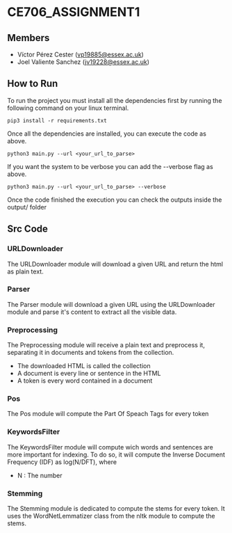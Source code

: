 # CE706_ASSIGNMENT1

## Members

* Víctor Pérez Cester (vp19885@essex.ac.uk)
* Joel Valiente Sanchez (jv19228@essex.ac.uk)

## How to Run

To run the project you must install all the dependencies first by running the following command on your linux terminal.

    pip3 install -r requirements.txt

Once all the dependencies are installed, you can execute the code as above.

    python3 main.py --url <your_url_to_parse>

If you want the system to be verbose you can add the --verbose flag as above.

    python3 main.py --url <your_url_to_parse> --verbose

Once the code finished the execution you can check the outputs inside the output/ folder


## Src Code

### URLDownloader

The URLDownloader module will download a given URL and return the html as plain text. 

### Parser

The Parser module will download a given URL using the URLDownloader module and parse it's content to extract all the visible
data. 

### Preprocessing

The Preprocessing module will receive a plain text and preprocess it, separating it in documents and tokens from the collection.

* The downloaded HTML is called the collection
* A document is every line or sentence in the HTML
* A token is every word contained in a document

### Pos

The Pos module will compute the Part Of Speach Tags for every token

### KeywordsFilter

The KeywordsFilter module will compute wich words and sentences are more important for indexing. To do so, it will compute
the Inverse Document Frequency (IDF) as log(N/DFT), where

* N : The number 

### Stemming 
The Stemming module is dedicated to compute the stems for every token. It uses the WordNetLemmatizer class from the nltk module to compute the stems. 
